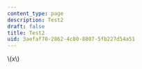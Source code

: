 ```yaml
---
content_type: page
description: Test2
draft: false
title: Test2
uid: 3aefaf70-2862-4c80-8807-5fb227d54a51
---
```

\\(x\\)